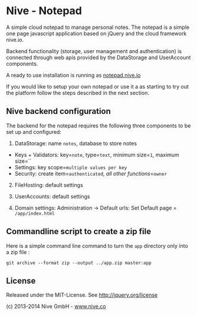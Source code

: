 
# Nive - Notepad

A simple cloud notepad to manage personal notes. The notepad is a simple one
page javascript application based on jQuery and the cloud framework nive.io.

Backend functionality (storage, user management and authentication) is
connected through web apis provided by the DataStorage and UserAccount
components.

A ready to use installation is running as [notepad.nive.io](http://notepad.nive.io)

If you would like to setup your own notepad or use it a as starting to try
out the platform follow the steps described in the next section.

## Nive backend configuration

The backend for the notepad requires the following three components to be set
up and configured:

1) DataStorage: name `notes`, database to store notes 
  - Keys + Validators: key=`note`, type=`text`, minimum size=`1`, maximum size=``
  - Settings: key scope=`multiple values per key`
  - Security: create item=`authenticated`, *all other functions*=`owner`

2) FileHosting: default settings

3) UserAccounts: default settings 

4) Domain settings: Administration -> Default urls: Set Default page = `/app/index.html`

## Commandline script to create a zip file

Here is a simple command line command to turn the `app` directory only into a 
zip file :

    git archive --format zip --output ../app.zip master:app

## License

Released under the MIT-License. See http://jquery.org/license 

(c) 2013-2014 Nive GmbH - www.nive.co  
